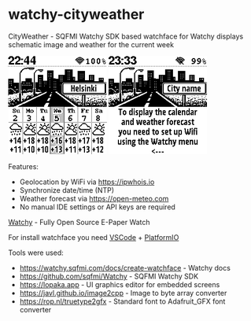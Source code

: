 # watchy-cityweather
CityWeather - SQFMI Watchy SDK based watchface for Watchy displays schematic image and weather for the current week

![screenshot](./screenshot.png)
![screenshot2](./screenshot2.png)

Features:
- Geolocation by WiFi via https://ipwhois.io
- Synchronize date/time (NTP)
- Weather forecast via https://open-meteo.com
- No manual IDE settings or API keys are required

[Watchy](https://watchy.sqfmi.com) - Fully Open Source E-Paper Watch 

For install watchface you need [VSCode](https://code.visualstudio.com) + [PlatformIO](https://platformio.org)

Tools were used:

- https://watchy.sqfmi.com/docs/create-watchface - Watchy docs
- https://github.com/sqfmi/Watchy - SQFMI Watchy SDK
- https://lopaka.app - UI graphics editor for embedded screens
- https://javl.github.io/image2cpp - Image to byte array converter
- https://rop.nl/truetype2gfx - Standard font to Adafruit_GFX font converter
